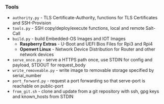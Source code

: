 ### Tools

- `authority.py` - TLS Certificate-Authority, functions for TLS Certificates and SSH-Provision
- `tools.py` - SSH copy/deploy/execute functions, local and remote Salt-Call
- `build.py` - build Embedded-OS Images and IOT Images
    - **Raspberry Extras** - U-Boot and UEFI Bios Files for Rpi3 and Rpi4
    - **Openwrt Linux** - Network Device Distribution for Router and other network devices
- `serve_once.py` - serve a HTTPS path once, use STDIN for config and payload, STDOUT for request_body
- `write_removeable.py` - write image to removable storage specified by serial_number
- `port_forward.py` - request a port forwarding so that serve-port is reachable on public-port
- `from_git.sh` - clone and update from a git repository with ssh, gpg keys and known_hosts from STDIN
